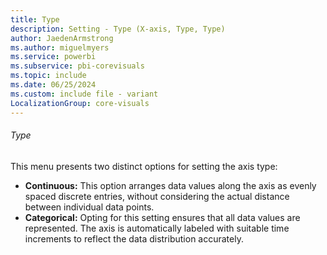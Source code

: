 ```yaml
---
title: Type
description: Setting - Type (X-axis, Type, Type)
author: JaedenArmstrong
ms.author: miguelmyers
ms.service: powerbi
ms.subservice: pbi-corevisuals
ms.topic: include
ms.date: 06/25/2024
ms.custom: include file - variant
LocalizationGroup: core-visuals
---
```

###### Type
This menu presents two distinct options for setting the axis type:
- **Continuous:** This option arranges data values along the axis as evenly spaced discrete entries, without considering the actual distance between individual data points.
- **Categorical:** Opting for this setting ensures that all data values are represented. The axis is automatically labeled with suitable time increments to reflect the data distribution accurately.
